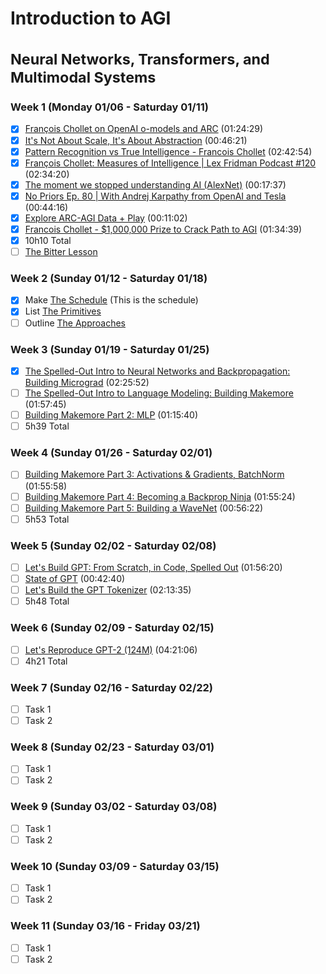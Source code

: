 # Introduction to AGI <br><br><sup>Neural Networks, Transformers, and Multimodal Systems</sup>


### Week 1 (Monday 01/06 - Saturday 01/11)
- [X] [François Chollet on OpenAI o-models and ARC](https://www.youtube.com/watch?v=w9WE1aOPjHc) (01:24:29)
- [X] [It's Not About Scale, It's About Abstraction](https://www.youtube.com/watch?v=s7_NlkBwdj8&t=406s) (00:46:21)
- [X] [Pattern Recognition vs True Intelligence - Francois Chollet](https://www.youtube.com/watch?v=JTU8Ha4Jyfc) (02:42:54)
- [X] [François Chollet: Measures of Intelligence | Lex Fridman Podcast #120](https://www.youtube.com/watch?v=PUAdj3w3wO4) (02:34:20)
- [X] [The moment we stopped understanding AI (AlexNet)](https://www.youtube.com/watch?v=UZDiGooFs54) (00:17:37) 
- [X] [No Priors Ep. 80 | With Andrej Karpathy from OpenAI and Tesla](https://www.youtube.com/watch?v=hM_h0UA7upI) (00:44:16) 
- [X] [Explore ARC-AGI Data + Play](https://www.youtube.com/watch?v=LLxiPrIxdqs&t=2s) (00:11:02) 
- [X] [Francois Chollet - $1,000,000 Prize to Crack Path to AGI](https://www.youtube.com/watch?v=UakqL6Pj9xo) (01:34:39)
- [X] 10h10 Total
- [ ] [The Bitter Lesson](../The%20Bitter%20Lesson.md)

### Week 2 (Sunday 01/12 - Saturday 01/18)
- [X] Make [The Schedule](schedule.md) (This is the schedule)
- [X] List [The Primitives](primitives.md)
- [ ] Outline [The Approaches](approaches.md)

### Week 3 (Sunday 01/19 - Saturday 01/25)
- [X] [The Spelled-Out Intro to Neural Networks and Backpropagation: Building Micrograd](https://www.youtube.com/watch?v=VMj-3S1tku0&list=PLAqhIrjkxbuWI23v9cThsA9GvCAUhRvKZ&index=1) (02:25:52)
- [ ] [The Spelled-Out Intro to Language Modeling: Building Makemore](https://www.youtube.com/watch?v=PaCmpygFfXo&list=PLAqhIrjkxbuWI23v9cThsA9GvCAUhRvKZ&index=2) (01:57:45)
- [ ] [Building Makemore Part 2: MLP](https://www.youtube.com/watch?v=TCH_1BHY58I&list=PLAqhIrjkxbuWI23v9cThsA9GvCAUhRvKZ&index=3) (01:15:40)
- [ ] 5h39 Total

### Week 4 (Sunday 01/26 - Saturday 02/01)
- [ ] [Building Makemore Part 3: Activations & Gradients, BatchNorm](https://www.youtube.com/watch?v=P6sfmUTpUmc&list=PLAqhIrjkxbuWI23v9cThsA9GvCAUhRvKZ&index=4) (01:55:58)
- [ ] [Building Makemore Part 4: Becoming a Backprop Ninja](https://www.youtube.com/watch?v=q8SA3rM6ckI&list=PLAqhIrjkxbuWI23v9cThsA9GvCAUhRvKZ&index=5) (01:55:24)
- [ ] [Building Makemore Part 5: Building a WaveNet](https://www.youtube.com/watch?v=t3YJ5hKiMQ0&list=PLAqhIrjkxbuWI23v9cThsA9GvCAUhRvKZ&index=6) (00:56:22)
- [ ] 5h53 Total

### Week 5 (Sunday 02/02 - Saturday 02/08)
- [ ] [Let's Build GPT: From Scratch, in Code, Spelled Out](https://www.youtube.com/watch?v=kCc8FmEb1nY&list=PLAqhIrjkxbuWI23v9cThsA9GvCAUhRvKZ&index=7) (01:56:20)
- [ ] [State of GPT](https://www.youtube.com/watch?v=bZQun8Y4L2A&list=PLAqhIrjkxbuWI23v9cThsA9GvCAUhRvKZ&index=8) (00:42:40)
- [ ] [Let's Build the GPT Tokenizer](https://www.youtube.com/watch?v=zduSFxRajkE&list=PLAqhIrjkxbuWI23v9cThsA9GvCAUhRvKZ&index=9) (02:13:35)
- [ ] 5h48 Total

### Week 6 (Sunday 02/09 - Saturday 02/15)
- [ ] [Let's Reproduce GPT-2 (124M)](https://www.youtube.com/watch?v=l8pRSuU81PU&list=PLAqhIrjkxbuWI23v9cThsA9GvCAUhRvKZ&index=10) (04:21:06)
- [ ] 4h21 Total

### Week 7 (Sunday 02/16 - Saturday 02/22)
- [ ] Task 1
- [ ] Task 2

### Week 8 (Sunday 02/23 - Saturday 03/01)
- [ ] Task 1
- [ ] Task 2

### Week 9 (Sunday 03/02 - Saturday 03/08)
- [ ] Task 1
- [ ] Task 2

### Week 10 (Sunday 03/09 - Saturday 03/15)
- [ ] Task 1
- [ ] Task 2

### Week 11 (Sunday 03/16 - Friday 03/21)
- [ ] Task 1
- [ ] Task 2
